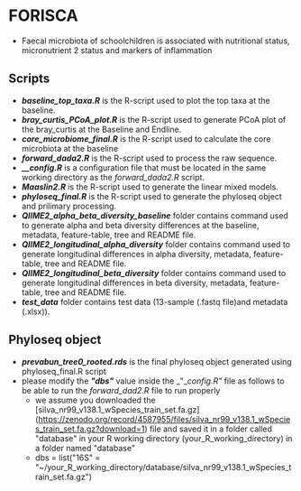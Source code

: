 # FORISCA
- Faecal microbiota of schoolchildren is associated with nutritional status, micronutrient 2 status and markers of inflammation
## **Scripts**
- _**baseline_top_taxa.R**_ is the R-script used to plot the top taxa at the baseline.  
- _**bray_curtis_PCoA_plot.R**_ is the R-script used to generate PCoA plot of the bray_curtis at the Baseline and Endline.  
- _**core_microbiome_final.R**_ is the R-script used to calculate the core microbiota at the baseline  
- _**forward_dada2.R**_ is the R-script used to process the raw sequence.  
- _**__config.R**_ is a configuration file that must be located in the same working directory as the _forward_dada2.R_ script.
- _**Maaslin2.R**_ is the R-script used to generate the linear mixed models.  
- _**phyloseq_final.R**_ is the R-script used to generate the phyloseq object and prilimary processing.  
- _**QIIME2_alpha_beta_diversity_baseline**_ folder contains command used to generate alpha and beta diversity differences at the baseline, metadata, feature-table, tree and README file.  
- _**QIIME2_longitudinal_alpha_diversity**_ folder contains command used to generate longitudinal differences in alpha diversity, metadata, feature-table, tree and README file.  
- _**QIIME2_longitudinal_beta_diversity**_ folder contains command used to generate longitudinal differences in beta diversity, metadata, feature-table, tree and README file.  
- _**test_data**_ folder contains test data (13-sample (.fastq file)and metadata (.xlsx)).
## **Phyloseq object**
- _**prevabun_tree0_rooted.rds**_ is the final phyloseq object generated using phyloseq_final.R script  
- please modify the _**"dbs"**_ value inside the _"__config.R"_ file as follows to be able to run the _forward_dad2.R_ file to run properly
    - we assume you downloaded the [silva_nr99_v138.1_wSpecies_train_set.fa.gz] (https://zenodo.org/record/4587955/files/silva_nr99_v138.1_wSpecies_train_set.fa.gz?download=1) file and saved it in a folder called "database" in your R working directory (your_R_working_directory) in a folder named "database"
    - dbs = list("16S" = "~/your_R_working_directory/database/silva_nr99_v138.1_wSpecies_train_set.fa.gz")
